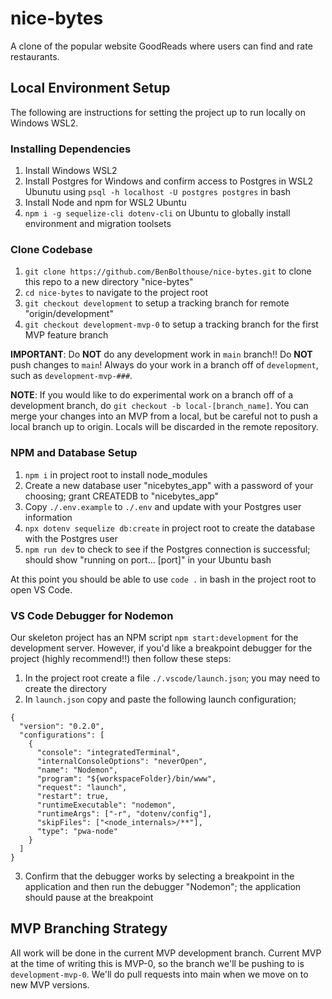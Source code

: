 # nice-bytes
A clone of the popular website GoodReads where users can find and rate restaurants. 

## Local Environment Setup

The following are instructions for setting the project up to run locally on Windows WSL2.

### Installing Dependencies

1. Install Windows WSL2
1. Install Postgres for Windows and confirm access to Postgres in WSL2 Ubunutu using `psql -h localhost -U postgres postgres` in bash
1. Install Node and npm for WSL2 Ubuntu
1. `npm i -g sequelize-cli dotenv-cli` on Ubuntu to globally install environment and migration toolsets

### Clone Codebase

1. `git clone https://github.com/BenBolthouse/nice-bytes.git` to clone this repo to a new directory "nice-bytes"
1. `cd nice-bytes` to navigate to the project root
1. `git checkout development` to setup a tracking branch for remote "origin/development"
1. `git checkout development-mvp-0` to setup a tracking branch for the first MVP feature branch

**IMPORTANT**: Do **NOT** do any development work in `main` branch!! Do **NOT** push changes to `main`! Always do your work in a branch off of `development`, such as `development-mvp-###`.

**NOTE**: If you would like to do experimental work on a branch off of a development branch, do `git checkout -b local-[branch_name]`. You can merge your changes into an MVP from a local, but be careful not to push a local branch up to origin. Locals will be discarded in the remote repository.

### NPM and Database Setup

1. `npm i` in project root to install node_modules
1. Create a new database user "nicebytes_app" with a password of your choosing; grant CREATEDB to "nicebytes_app"
1. Copy `./.env.example` to `./.env` and update with your Postgres user information
1. `npx dotenv sequelize db:create` in project root to create the database with the Postgres user
1. `npm run dev` to check to see if the Postgres connection is successful; should show "running on port... [port]" in your Ubuntu bash

At this point you should be able to use `code .` in bash in the project root to open VS Code.

### VS Code Debugger for Nodemon

Our skeleton project has an NPM script `npm start:development` for the development server. However, if you'd like a breakpoint debugger for the project (highly recommend!!) then follow these steps:

1. In the project root create a file `./.vscode/launch.json`; you may need to create the directory
1. In `launch.json` copy and paste the following launch configuration;
```
{
  "version": "0.2.0",
  "configurations": [
    {
      "console": "integratedTerminal",
      "internalConsoleOptions": "neverOpen",
      "name": "Nodemon",
      "program": "${workspaceFolder}/bin/www",
      "request": "launch",
      "restart": true,
      "runtimeExecutable": "nodemon",
      "runtimeArgs": ["-r", "dotenv/config"],
      "skipFiles": ["<node_internals>/**"],
      "type": "pwa-node"
    }
  ]
}
```
3. Confirm that the debugger works by selecting a breakpoint in the application and then run the debugger "Nodemon"; the application should pause at the breakpoint

## MVP Branching Strategy

All work will be done in the current MVP development branch. Current MVP at the time of writing this is MVP-0, so the branch we'll be pushing to is `development-mvp-0`. We'll do pull requests into main when we move on to new MVP versions.
